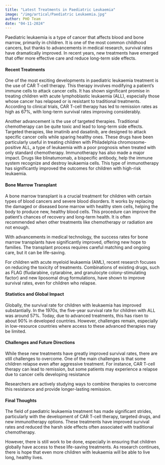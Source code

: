 ```yaml
---
title: "Latest Treatments in Paediatric Leukaemia"
image: "/img/artical/Paediatric Leukaemia.jpg"
author: PHO Team
date: "04-11-2024"
---
```


Paediatric leukaemia is a type of cancer that affects blood and bone marrow, primarily in children. It is one of the most common childhood cancers, but thanks to advancements in medical research, survival rates have dramatically improved. In recent years, new treatments have emerged that offer more effective care and reduce long-term side effects. 

#### Recent Treatments

One of the most exciting developments in paediatric leukaemia treatment is the use of CAR T-cell therapy. This therapy involves modifying a patient’s immune cells to attack cancer cells. It has shown significant promise in treating children with acute lymphoblastic leukaemia (ALL), especially those whose cancer has relapsed or is resistant to traditional treatments. According to clinical trials, CAR T-cell therapy has led to remission rates as high as 67%, with long-term survival rates improving considerably.

Another advancement is the use of targeted therapies. Traditional chemotherapy can be quite toxic and lead to long-term side effects. Targeted therapies, like imatinib and dasatinib, are designed to attack specific cancer cells while sparing healthy ones. These drugs have been particularly useful in treating children with Philadelphia chromosome-positive ALL, a type of leukaemia with a poor prognosis when treated with only standard chemotherapy.
Immunotherapy has also made a major impact. Drugs like blinatumomab, a bispecific antibody, help the immune system recognize and destroy leukaemia cells. This type of immunotherapy has significantly improved the outcomes for children with high-risk leukaemia.

#### Bone Marrow Transplant

A bone marrow transplant is a crucial treatment for children with certain types of blood cancers and severe blood disorders. It works by replacing the damaged or diseased bone marrow with healthy stem cells, helping the body to produce new, healthy blood cells. This procedure can improve the patient’s chances of recovery and long-term health. It is often recommended when other treatments like chemotherapy or radiation are not enough. 

With advancements in medical technology, the success rates for bone marrow transplants have significantly improved, offering new hope to families. The transplant process requires careful matching and ongoing care, but it can be life-saving.

For children with acute myeloid leukaemia (AML), recent research focuses on reducing the toxicity of treatments. Combinations of existing drugs, such as FLAG (fludarabine, cytarabine, and granulocyte colony-stimulating factor) and new liposomal drug formulations, have shown to improve survival rates, even for children who relapse.

#### Statistics and Global Impact

Globally, the survival rate for children with leukaemia has improved substantially. In the 1970s, the five-year survival rate for children with ALL was around 57%. Today, due to advanced treatments, this has risen to about 90% in developed countries. However, challenges remain, especially in low-resource countries where access to these advanced therapies may be limited.

#### Challenges and Future Directions

While these new treatments have greatly improved survival rates, there are still challenges to overcome. One of the main challenges is that some children relapse even after aggressive treatment. For instance, CAR T-cell therapy can lead to remission, but some patients may experience a relapse due to cancer cells developing resistance

Researchers are actively studying ways to combine therapies to overcome this resistance and provide longer-lasting remission.

#### Final Thoughts 

The field of paediatric leukaemia treatment has made significant strides, particularly with the development of CAR T-cell therapy, targeted drugs, and new immunotherapy options. These treatments have improved survival rates and reduced the harsh side effects often associated with traditional chemotherapy. 

However, there is still work to be done, especially in ensuring that children globally have access to these life-saving treatments. As research continues, there is hope that even more children with leukaemia will be able to live long, healthy lives.
